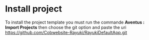 # Install project

To install the project template you must run the commande **Aventus : Import Projects** then choose the git option and paste the uri https://github.com/Cobwebsite-Rayuki/RayukiDefaultApp.git